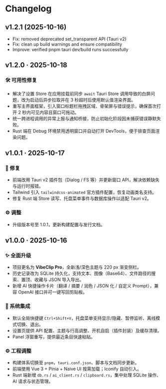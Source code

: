 # Changelog

## v1.2.1 (2025-10-16)
- Fix: removed deprecated set_transparent API (Tauri v2)
- Fix: clean up build warnings and ensure compatibility
- Improve: verified pnpm tauri dev/build runs successfully

## v1.2.0 · 2025-10-18

### 🛠 可用性修复
- 解决了设置 Store 在应用挂载前同步 `await` Tauri Store 调用导致的白屏问题，改为启动后异步拉取并在 3 秒超时后使用默认值渲染界面。
- 重写主界面框架，引入窗口标题栏拖拽区域、骨架屏与错误提示，确保首次打开 2 秒内可见内容且窗口可拖动。
- 统一跨进程调用的异常上报与通知桥接，防止初始化阶段因未捕获错误静默失败。
- Rust 端在 Debug 环境禁用透明窗口并自动打开 DevTools，便于排查页面渲染问题。

## v1.0.1 · 2025-10-17

### 🐞 修复
- 前端改用 Tauri v2 插件包（Dialog / FS 等）并更新窗口 API，解决依赖缺失与运行时报错。
- Tailwind 引入 `tailwindcss-animated` 官方插件配置，恢复动画类名支持。
- 修复 Rust 端 Store 读写、托盘菜单事件与数据库操作以适配 Tauri v2。

### ⚙️ 调整
- 升级版本号至 1.0.1，更新构建配置与发行文档。

## v1.0.0 · 2025-10-16

### ✨ 全面升级
- 项目更名为 **VibeClip Pro**，全新浅/深色主题与 220 px 渐变侧栏。
- 历史记录改为 SQLite 持久化，支持文本、图像（Base64）、文件路径的搜索、置顶、收藏与 JSON 导入导出。
- 新增 AI 快捷操作卡片（翻译 / 摘要 / 润色 / JSON 化 / 自定义 Prompt），兼容 OpenAI 接口并可一键写回剪贴板。

### 🧰 系统集成
- 默认全局快捷键 `Ctrl+Shift+V`，托盘菜单支持显示/隐藏、暂停监听、离线模式切换、退出。
- 设置页提供 API 配置、主题与行高调整、开机自启（插件封装）及缓存清理。
- Panel 浮窗重写，提供最近条目快速粘贴。

### ⚙️ 工程调整
- 构建体系切换至 `pnpm`，`tauri.conf.json`、脚本与文档同步更新。
- 前端使用 Vue 3 + Pinia + Naive UI 按需加载；Iconify 自动引入。
- Rust 端新增 `db.rs` / `ai_client.rs` / `clipboard.rs`，集中处理 SQLite 操作、AI 请求与状态管理。
